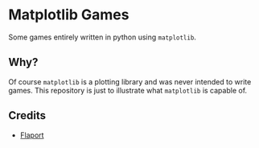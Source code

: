 # Matplotlib Games

Some games entirely written in python using `matplotlib`.


## Why?

Of course `matplotlib` is a plotting library and was never intended to write games.
This repository is just to illustrate what `matplotlib` is capable of.


## Credits

* [Flaport](http://github.com/flaport/)